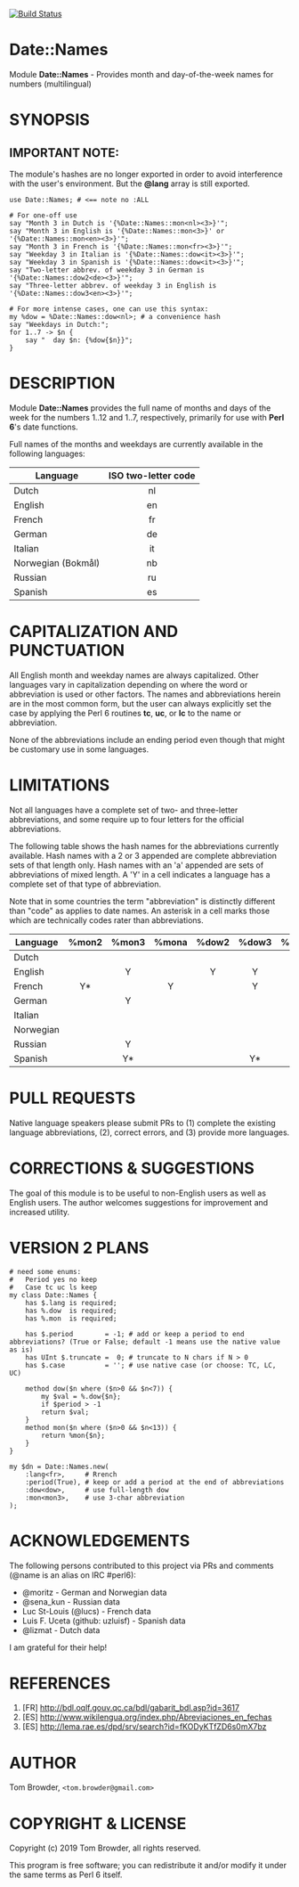 [![Build Status](https://travis-ci.org/tbrowder/Date-Names-Perl6.svg?branch=master)](https://travis-ci.org/tbrowder/Date-Names-Perl6)

Date::Names
===========

Module **Date::Names** - Provides month and day-of-the-week names for numbers (multilingual)

SYNOPSIS
========

## IMPORTANT NOTE:

The module's hashes are no longer exported in order to avoid interference with the user's environment.
But the **@lang** array is still exported.

~~~perl6
use Date::Names; # <== note no :ALL

# For one-off use
say "Month 3 in Dutch is '{%Date::Names::mon<nl><3>}'";
say "Month 3 in English is '{%Date::Names::mon<3>}' or '{%Date::Names::mon<en><3>}'";
say "Month 3 in French is '{%Date::Names::mon<fr><3>}'";
say "Weekday 3 in Italian is '{%Date::Names::dow<it><3>}'";
say "Weekday 3 in Spanish is '{%Date::Names::dow<it><3>}'";
say "Two-letter abbrev. of weekday 3 in German is '{%Date::Names::dow2<de><3>}'";
say "Three-letter abbrev. of weekday 3 in English is '{%Date::Names::dow3<en><3>}'";

# For more intense cases, one can use this syntax:
my %dow = %Date::Names::dow<nl>; # a convenience hash
say "Weekdays in Dutch:";
for 1..7 -> $n {
    say "  day $n: {%dow{$n}}";
}
~~~


DESCRIPTION
===========

Module **Date::Names** provides the full name of months and days of the week for
the numbers 1..12 and 1..7, respectively, primarily for use with
**Perl 6**'s date functions.

Full names of the months and weekdays are currently available in the
following languages:

  Language | ISO two-letter code
  ---      | :---:
  Dutch    | nl
  English  | en
  French   | fr
  German   | de
  Italian  | it
  Norwegian (Bokmål) | nb
  Russian  | ru
  Spanish  | es

CAPITALIZATION AND PUNCTUATION
==============================

All English month and weekday names are always capitalized.
Other languages vary in capitalization depending on where
the word or abbreviation is used or other factors. The
names and abbreviations herein are in the most common form,
but the user can always explicitly set the case by applying
the Perl 6 routines **tc**, **uc**, or **lc** to the name or
abbreviation.

None of the abbreviations include an ending period even though
that might be customary use in some languages.

LIMITATIONS
===========

Not all languages have a complete set of two- and three-letter
abbreviations, and some require up to four letters for the official
abbreviations.

The following table shows the hash names for the abbreviations
currently available. Hash names with a 2 or 3 appended are complete
abbreviation sets of that length only.  Hash names with an 'a'
appended are sets of abbreviations of mixed length.  A 'Y' in a cell
indicates a language has a complete set of that type of abbreviation.

Note that in some countries the term "abbreviation" is distinctly
different than "code" as applies to date names. An asterisk in a cell
marks those which are technically codes rater than abbreviations.

Language | %mon2 | %mon3 | %mona | %dow2 | %dow3 | %dowa
---      | :---: | :---: | :---: | :---: | :---: | :---:
Dutch    |       |       |       |       |       |
English  |       |   Y   |       |   Y   |   Y   |
French   |   Y*  |       |   Y   |       |   Y   |   Y
German   |       |   Y   |       |       |       |
Italian  |       |       |       |       |       |
Norwegian|       |       |       |       |       |
Russian  |       |   Y   |       |       |       |   Y
Spanish  |       |   Y*  |       |       |   Y*  |

PULL REQUESTS
=============

Native language speakers please submit PRs to (1) complete the
existing language abbreviations, (2), correct errors, and (3) provide
more languages.

CORRECTIONS & SUGGESTIONS
=========================

The goal of this module is to be useful to non-English users as well
as English users. The author welcomes suggestions for improvement
and increased utility.

VERSION 2 PLANS
===============

~~~perl6
# need some enums:
#   Period yes no keep
#   Case tc uc ls keep
my class Date::Names {
    has $.lang is required;
    has %.dow  is required;
    has %.mon  is required;

    has $.period        = -1; # add or keep a period to end abbreviations? (True or False; default -1 means use the native value as is)
    has UInt $.truncate =  0; # truncate to N chars if N > 0
    has $.case          = ''; # use native case (or choose: TC, LC, UC)

    method dow($n where ($n>0 && $n<7)) {
        my $val = %.dow{$n};
        if $period > -1
        return $val;
    }
    method mon($n where ($n>0 && $n<13)) {
        return %mon{$n};
    }
}

my $dn = Date::Names.new(
    :lang<fr>,     # Rrench
    :period(True), # keep or add a period at the end of abbreviations
    :dow<dow>,     # use full-length dow
    :mon<mon3>,    # use 3-char abbreviation
);
~~~


ACKNOWLEDGEMENTS
================

The following persons contributed to this project via PRs and
comments (@name is an alias on IRC #perl6):

+ @moritz - German and Norwegian data
+ @sena_kun - Russian data
+ Luc St-Louis (@lucs) - French data
+ Luis F. Uceta (github: uzluisf) - Spanish data
+ @lizmat - Dutch data

I am grateful for their help!

REFERENCES
==========

1. [FR] <http://bdl.oqlf.gouv.qc.ca/bdl/gabarit_bdl.asp?id=3617>
2. [ES] <http://www.wikilengua.org/index.php/Abreviaciones_en_fechas>
3. [ES] <http://lema.rae.es/dpd/srv/search?id=fKODyKTfZD6s0mX7bz>

AUTHOR
======

Tom Browder, `<tom.browder@gmail.com> `

COPYRIGHT & LICENSE
===================

Copyright (c) 2019 Tom Browder, all rights reserved.

This program is free software; you can redistribute it and/or modify
it under the same terms as Perl 6 itself.
